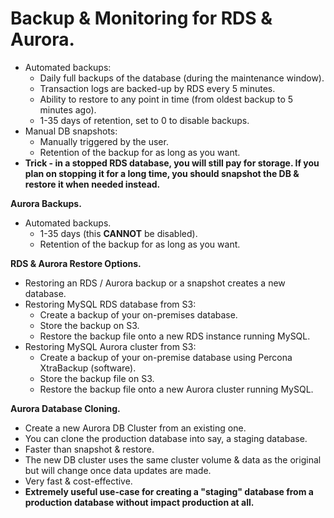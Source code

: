 # **Backup & Monitoring for RDS & Aurora.**

* Automated backups:
    * Daily full backups of the database (during the maintenance window).
    * Transaction logs are backed-up by RDS every 5 minutes.
    * Ability to restore to any point in time (from oldest backup to 5 minutes ago).
    * 1-35 days of retention, set to 0 to disable backups.
* Manual DB snapshots:
    * Manually triggered by the user.
    * Retention of the backup for as long as you want.
* **Trick - in a stopped RDS database, you will still pay for storage. If you plan on stopping it for a long time, you should snapshot the DB & restore it when needed instead.**

**Aurora Backups.**

* Automated backups.
    * 1-35 days (this **CANNOT** be disabled).
    * Retention of the backup for as long as you want.

**RDS & Aurora Restore Options.**

* Restoring an RDS / Aurora backup or a snapshot creates a new database.
* Restoring MySQL RDS database from S3:
    * Create a backup of your on-premises database.
    * Store the backup on S3.
    * Restore the backup file onto a new RDS instance running MySQL.
* Restoring MySQL Aurora cluster from S3:
    * Create a backup of your on-premise database using Percona XtraBackup (software).
    * Store the backup file on S3.
    * Restore the backup file onto a new Aurora cluster running MySQL.

**Aurora Database Cloning.**

* Create a new Aurora DB Cluster from an existing one.
* You can clone the production database into say, a staging database.
* Faster than snapshot & restore.
* The new DB cluster uses the same cluster volume & data as the original but will change once data updates are made.
* Very fast & cost-effective.
* **Extremely useful use-case for creating a "staging" database from a production database without impact production at all.**